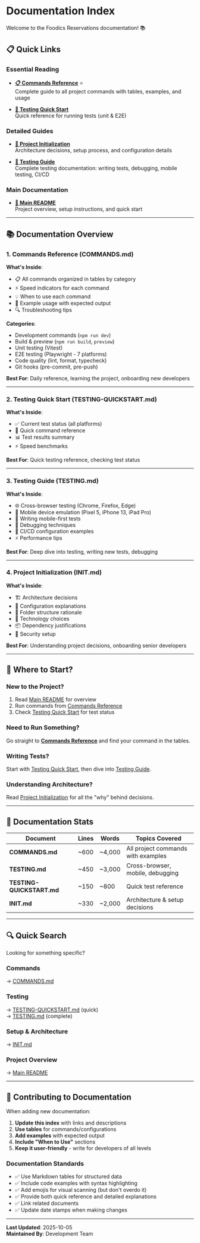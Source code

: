 # Documentation Index

Welcome to the Foodics Reservations documentation! 📚

## 📋 Quick Links

### Essential Reading

- **[📋 Commands Reference](./COMMANDS.md)** ⭐  
  Complete guide to all project commands with tables, examples, and usage
  
- **[🧪 Testing Quick Start](./TESTING-QUICKSTART.md)**  
  Quick reference for running tests (unit & E2E)

### Detailed Guides

- **[🚀 Project Initialization](./INIT.md)**  
  Architecture decisions, setup process, and configuration details
  
- **[🎯 Testing Guide](./TESTING.md)**  
  Complete testing documentation: writing tests, debugging, mobile testing, CI/CD

### Main Documentation

- **[📖 Main README](../README.md)**  
  Project overview, setup instructions, and quick start

---

## 📚 Documentation Overview

### 1. Commands Reference (COMMANDS.md)

**What's Inside**:
- 📋 All commands organized in tables by category
- ⚡ Speed indicators for each command
- 💡 When to use each command
- 📝 Example usage with expected output
- 🔍 Troubleshooting tips

**Categories**:
- Development commands (`npm run dev`)
- Build & preview (`npm run build`, `preview`)
- Unit testing (Vitest)
- E2E testing (Playwright - 7 platforms)
- Code quality (lint, format, typecheck)
- Git hooks (pre-commit, pre-push)

**Best For**: Daily reference, learning the project, onboarding new developers

---

### 2. Testing Quick Start (TESTING-QUICKSTART.md)

**What's Inside**:
- ✅ Current test status (all platforms)
- 🚀 Quick command reference
- 📊 Test results summary
- ⚡ Speed benchmarks

**Best For**: Quick testing reference, checking test status

---

### 3. Testing Guide (TESTING.md)

**What's Inside**:
- 🌐 Cross-browser testing (Chrome, Firefox, Edge)
- 📱 Mobile device emulation (Pixel 5, iPhone 13, iPad Pro)
- 📝 Writing mobile-first tests
- 🐛 Debugging techniques
- 🔄 CI/CD configuration examples
- ⚡ Performance tips

**Best For**: Deep dive into testing, writing new tests, debugging

---

### 4. Project Initialization (INIT.md)

**What's Inside**:
- 🏗️ Architecture decisions
- 🔧 Configuration explanations
- 📁 Folder structure rationale
- 🧩 Technology choices
- 📦 Dependency justifications
- 🔐 Security setup

**Best For**: Understanding project decisions, onboarding senior developers

---

## 🎯 Where to Start?

### New to the Project?
1. Read [Main README](../README.md) for overview
2. Run commands from [Commands Reference](./COMMANDS.md)
3. Check [Testing Quick Start](./TESTING-QUICKSTART.md) for test status

### Need to Run Something?
Go straight to **[Commands Reference](./COMMANDS.md)** and find your command in the tables.

### Writing Tests?
Start with [Testing Quick Start](./TESTING-QUICKSTART.md), then dive into [Testing Guide](./TESTING.md).

### Understanding Architecture?
Read [Project Initialization](./INIT.md) for all the "why" behind decisions.

---

## 📖 Documentation Stats

| Document | Lines | Words | Topics Covered |
|----------|-------|-------|----------------|
| **COMMANDS.md** | ~600 | ~4,000 | All project commands with examples |
| **TESTING.md** | ~450 | ~3,000 | Cross-browser, mobile, debugging |
| **TESTING-QUICKSTART.md** | ~150 | ~800 | Quick test reference |
| **INIT.md** | ~330 | ~2,000 | Architecture & setup decisions |

---

## 🔍 Quick Search

Looking for something specific?

### Commands
→ [COMMANDS.md](./COMMANDS.md)

### Testing
→ [TESTING-QUICKSTART.md](./TESTING-QUICKSTART.md) (quick)  
→ [TESTING.md](./TESTING.md) (complete)

### Setup & Architecture
→ [INIT.md](./INIT.md)

### Project Overview
→ [Main README](../README.md)

---

## 🤝 Contributing to Documentation

When adding new documentation:

1. **Update this index** with links and descriptions
2. **Use tables** for commands/configurations
3. **Add examples** with expected output
4. **Include "When to Use"** sections
5. **Keep it user-friendly** - write for developers of all levels

### Documentation Standards

- ✅ Use Markdown tables for structured data
- ✅ Include code examples with syntax highlighting
- ✅ Add emojis for visual scanning (but don't overdo it)
- ✅ Provide both quick reference and detailed explanations
- ✅ Link related documents
- ✅ Update date stamps when making changes

---

**Last Updated**: 2025-10-05  
**Maintained By**: Development Team
